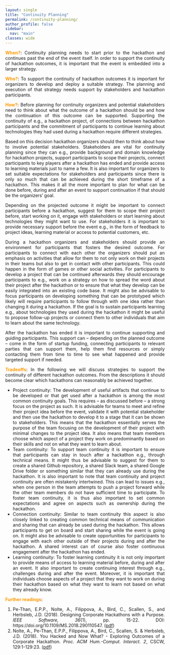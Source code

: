 ```yaml
---
layout: single
title: "Continuity Planning"
permalink: /continuity-planning/
author_profile: false
sidebar:
  nav: "main"
classes: wide
---
```

<style>
  p {text-align:justify;}
  b { color: #FF9900; }
  li { text-align:justify; }
</style>
<p><b>When?</b>: Continuity planning needs to start prior to the hackathon and continues past the end of the event itself. In order to support the continuity of hackathon outcomes, it is important that the event is embedded into a larger strategy.</p>
<p><b>Who?</b>: To support the continuity of hackathon outcomes it is important for organizers to develop and deploy a suitable strategy. The planning and execution of that strategy needs support by stakeholders and hackathon participants.</p>
<p><b>How?</b>: Before planning for continuity organizers and potential stakeholders need to think about what the outcome of a hackathon should be and how the continuation of this outcome can be supported. Supporting the continuity of e.g., a hackathon project, of connections between hackathon participants and the commitment of participants to continue learning about technologies they had used during a hackathon require different strategies.</p>
<p>Based on this decision hackathon organizers should then to think about how to involve potential stakeholders. Stakeholders are vital for continuity planning since they can e.g., provide background and domain knowledge for hackathon projects, support participants to scope their projects, connect participants to key players after a hackathon has ended and provide access to learning materials just to name a few. It is also important for organizers to set suitable expectations for stakeholders and participants since there is only so much that can be achieved during the short timeframe of a hackathon. This makes it all the more important to plan for what can be done before, during and after an event to support continuation if that should be the organizers’ goal.</p>
<p>Depending on the projected outcome it might be important to connect participants before a hackathon, suggest for them to scope their project before, start working on it, engage with stakeholders or start learning about technologies they might want to use. For stakeholders it is important to provide necessary support before the event e.g., in the form of feedback to project ideas, learning material or access to potential customers, etc.</p>
<p>During a hackathon organizers and stakeholders should provide an environment for participants that fosters the desired outcome. For participants to connect with each other the organizers should put an emphasis on activities that allow for them to not only work on their projects in their teams but also to get in contact with other participants. This could happen in the form of games or other social activities. For participants to develop a project that can be continued afterwards they should encourage participants to e.g., work on a strategy on how to spread the word about their project after the hackathon or to ensure that what they develop can be easily integrated into an existing code base. It might also be advisable to focus participants on developing something that can be prototyped which likely will require participants to follow through with one idea rather than changing it during a hackathon. If the goal is to sustain participants learning e.g., about technologies they used during the hackathon it might be useful to propose follow-up projects or connect them to other individuals that aim to learn about the same technology.</p>
<p>After the hackathon has ended it is important to continue supporting and guiding participants. This support can – depending on the planned outcome – come in the form of startup funding, connecting participants to relevant parties that can support them, help them find resources or simply contacting them from time to time to see what happened and provide targeted support if needed.</p>
<p><b>Tradeoffs</b>: In the following we will discuss strategies to support the continuity of different hackathon outcomes. From the descriptions it should become clear which hackathons can reasonably be achieved together.<br>
  <ul><li>Project continuity: The development of useful artifacts that continue to be developed or that get used after a hackathon is among the most common continuity goals. This requires – as discussed before – a strong focus on the project as such. It is advisable for teams to meet and refine their project idea before the event, validate it with potential stakeholder and then use the hackathon to develop it to a stage that it can be shown to stakeholders. This means that the hackathon essentially serves the purpose of the team focusing on the development of their project with minimal changes to the project idea. It also means that team members choose which aspect of a project they work on predominantly based on their skills and not on what they want to learn about.</li>
  <li>Team continuity: To support team continuity it is important to ensure that participants can stay in touch after a hackathon e.g., through technical means. It might thus be advisable to suggest for them to create a shared Github repository, a shared Slack team, a shared Google Drive folder or something similar that they can already use during the hackathon. It is also important to note that team continuity and project continuity are often mistakenly intertwined. This can lead to issues e.g., when one person in the team attempts to push a project forward while the other team members do not have sufficient time to participate. To foster team continuity, it is thus also important to set common expectations and agree on aspects such as ownership during the hackathon.</li>
  <li>Connection continuity: Similar to team continuity this aspect is also closely linked to creating common technical means of communication and sharing that can already be used during the hackathon. This allows participants to get on board and start sharing while the event is going on. It might also be advisable to create opportunities for participants to engage with each other outside of their projects during and after the hackathon. A shared interest can of course also foster continuous engagement after the hackathon has ended.</li>
  <li>Learning continuity: To foster learning continuity it is not only important to provide means of access to learning material before, during and after an event. It also important to create continuing interest through e.g., challenges during and after the event. Moreover, it is important that individuals choose aspects of a project that they want to work on during their hackathon based on what they want to learn not based on what they already know.</li></ul>
</p>
<p><b>Further readings</b>:
  <ol><li>Pe-Than, E.P.P., Nolte, A., Filippova, A., Bird, C., Scallen, S., and Herbsleb, J.D. (2018). Designing Corporate Hackathons with a Purpose. <i>IEEE Software, 36</i>(1), pp. 15-22. DOI: https://doi.org/10.1109/MS.2018.290110547. (<a href="https://eipapa.github.io/hackathon-planning-kit/files/Pethan-IEEESW-2018.pdf">pdf</a>)</li>
  <li>Nolte, A., Pe-Than, E.P.P., Filippova, A., Bird, C., Scallen, S. & Herbsleb, J.D. (2018). You Hacked and Now What? - Exploring Outcomes of a Corporate Hackathon. <i>Proc. ACM Hum.-Comput. Interact. 2</i>, CSCW, 129:1-129:23. (<a href="https://eipapa.github.io/hackathon-planning-kit/files/Nolte-CSCW-2018.pdf">pdf</a>)</li></ol>
</p>
